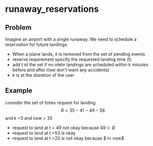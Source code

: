 # runaway_reservations 

## Problem
Imagine an airport with a single runaway. We need to schedule a reservation for future landings.

- When a plane lands, it is removed from the set of pending events 
- reserve requirement specify the requested landing time (t)
- add t ot the set if no otehr landings are scheduled within k minutes before and after t(we don't want any accidents)
- k is at the disretion of the user

## Example
consider the set of times request for landing
$$R = {35-41-49-56} $$ and k =3  and now = 35

- request to land at t = 49 not okay because $49\subset B$
- request to land at t =53 is okay
- request to land at t =20 is not okay because $ t< now$
